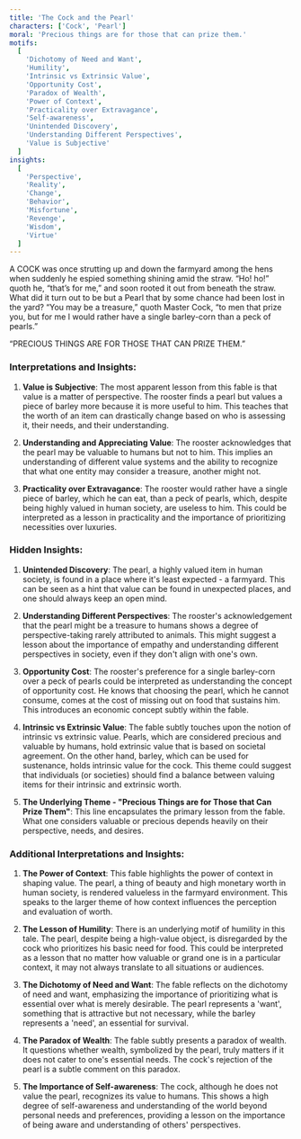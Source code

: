 ```yaml
---
title: 'The Cock and the Pearl'
characters: ['Cock', 'Pearl']
moral: 'Precious things are for those that can prize them.'
motifs:
  [
    'Dichotomy of Need and Want',
    'Humility',
    'Intrinsic vs Extrinsic Value',
    'Opportunity Cost',
    'Paradox of Wealth',
    'Power of Context',
    'Practicality over Extravagance',
    'Self-awareness',
    'Unintended Discovery',
    'Understanding Different Perspectives',
    'Value is Subjective'
  ]
insights:
  [
    'Perspective',
    'Reality',
    'Change',
    'Behavior',
    'Misfortune',
    'Revenge',
    'Wisdom',
    'Virtue'
  ]
---
```


A COCK was once strutting up and down the farmyard among the hens when suddenly he espied something shining amid the straw. “Ho! ho!” quoth he, “that’s for me,” and soon rooted it out from beneath the straw. What did it turn out to be but a Pearl that by some chance had been lost in the yard? “You may be a treasure,” quoth Master Cock, “to men that prize you, but for me I would rather have a single barley-corn than a peck of pearls.”

“PRECIOUS THINGS ARE FOR THOSE THAT CAN PRIZE THEM.”

### Interpretations and Insights:

1. **Value is Subjective**: The most apparent lesson from this fable is that value is a matter of perspective. The rooster finds a pearl but values a piece of barley more because it is more useful to him. This teaches that the worth of an item can drastically change based on who is assessing it, their needs, and their understanding.

2. **Understanding and Appreciating Value**: The rooster acknowledges that the pearl may be valuable to humans but not to him. This implies an understanding of different value systems and the ability to recognize that what one entity may consider a treasure, another might not.

3. **Practicality over Extravagance**: The rooster would rather have a single piece of barley, which he can eat, than a peck of pearls, which, despite being highly valued in human society, are useless to him. This could be interpreted as a lesson in practicality and the importance of prioritizing necessities over luxuries.

### Hidden Insights:

1. **Unintended Discovery**: The pearl, a highly valued item in human society, is found in a place where it's least expected - a farmyard. This can be seen as a hint that value can be found in unexpected places, and one should always keep an open mind.

2. **Understanding Different Perspectives**: The rooster's acknowledgement that the pearl might be a treasure to humans shows a degree of perspective-taking rarely attributed to animals. This might suggest a lesson about the importance of empathy and understanding different perspectives in society, even if they don't align with one's own.

3. **Opportunity Cost**: The rooster's preference for a single barley-corn over a peck of pearls could be interpreted as understanding the concept of opportunity cost. He knows that choosing the pearl, which he cannot consume, comes at the cost of missing out on food that sustains him. This introduces an economic concept subtly within the fable.

4. **Intrinsic vs Extrinsic Value**: The fable subtly touches upon the notion of intrinsic vs extrinsic value. Pearls, which are considered precious and valuable by humans, hold extrinsic value that is based on societal agreement. On the other hand, barley, which can be used for sustenance, holds intrinsic value for the cock. This theme could suggest that individuals (or societies) should find a balance between valuing items for their intrinsic and extrinsic worth.

5. **The Underlying Theme - "Precious Things are for Those that Can Prize Them"**: This line encapsulates the primary lesson from the fable. What one considers valuable or precious depends heavily on their perspective, needs, and desires.

### Additional Interpretations and Insights:

1. **The Power of Context**: This fable highlights the power of context in shaping value. The pearl, a thing of beauty and high monetary worth in human society, is rendered valueless in the farmyard environment. This speaks to the larger theme of how context influences the perception and evaluation of worth.

2. **The Lesson of Humility**: There is an underlying motif of humility in this tale. The pearl, despite being a high-value object, is disregarded by the cock who prioritizes his basic need for food. This could be interpreted as a lesson that no matter how valuable or grand one is in a particular context, it may not always translate to all situations or audiences.

3. **The Dichotomy of Need and Want**: The fable reflects on the dichotomy of need and want, emphasizing the importance of prioritizing what is essential over what is merely desirable. The pearl represents a 'want', something that is attractive but not necessary, while the barley represents a 'need', an essential for survival.

4. **The Paradox of Wealth**: The fable subtly presents a paradox of wealth. It questions whether wealth, symbolized by the pearl, truly matters if it does not cater to one's essential needs. The cock's rejection of the pearl is a subtle comment on this paradox.

5. **The Importance of Self-awareness**: The cock, although he does not value the pearl, recognizes its value to humans. This shows a high degree of self-awareness and understanding of the world beyond personal needs and preferences, providing a lesson on the importance of being aware and understanding of others' perspectives.

